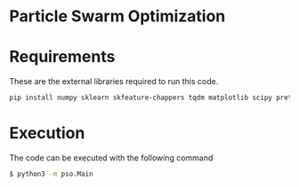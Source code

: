 # Particle Swarm Optimization

# Requirements 

These are the external libraries required to run this code. 

```bash 
pip install numpy sklearn skfeature-chappers tqdm matplotlib scipy prettytable
```

# Execution 

The code can be executed with the following command

```bash 
$ python3 -m pso.Main
``` 

